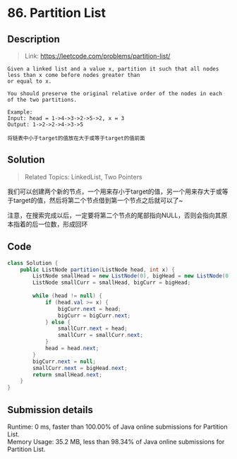 # 86. Partition List

## Description

> Link: https://leetcode.com/problems/partition-list/

```
Given a linked list and a value x, partition it such that all nodes less than x come before nodes greater than 
or equal to x.

You should preserve the original relative order of the nodes in each of the two partitions.

Example:
Input: head = 1->4->3->2->5->2, x = 3
Output: 1->2->2->4->3->5

将链表中小于target的值放在大于或等于target的值前面

```


## Solution

> Related Topics: LinkedList, Two Pointers

我们可以创建两个新的节点，一个用来存小于target的值，另一个用来存大于或等于target的值，然后将第二个节点借到第一个节点之后就可以了~

注意，在搜索完成以后，一定要将第二个节点的尾部指向NULL，否则会指向其原本指着的后一位数，形成回环


## Code

```java
class Solution {
    public ListNode partition(ListNode head, int x) {
        ListNode smallHead = new ListNode(0), bigHead = new ListNode(0);
        ListNode smallCurr = smallHead, bigCurr = bigHead;
        
        while (head != null) {
            if (head.val >= x) {
                bigCurr.next = head;
                bigCurr = bigCurr.next;
            } else {
                smallCurr.next = head;
                smallCurr = smallCurr.next;
            }
            head = head.next;
        }
        bigCurr.next = null;
        smallCurr.next = bigHead.next;
        return smallHead.next;
    }
}
```


## Submission details
Runtime: 0 ms, faster than 100.00% of Java online submissions for Partition List.<br>
Memory Usage: 35.2 MB, less than 98.34% of Java online submissions for Partition List.
